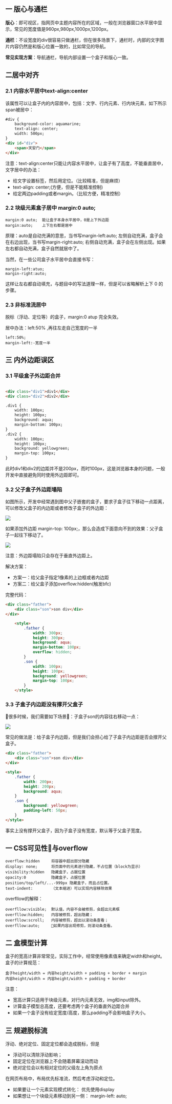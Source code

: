 ## 一 版心与通栏

**版心**：即可视区，指网页中主题内容所在的区域，一般在浏览器窗口水平居中显示，常见的宽度值是960px,980px,1000px,1200px。  

**通栏**：不设宽度的div很容易只做通栏，但在很多场景下，通栏时，内部的文字图片内容仍然是和版心位置一致的，比如常见的导航。  

**常见实现方案**：导航通栏，导航内部设置一个盒子和版心一致。

## 二居中对齐

### 2.1 内容水平居中text-align:center

该属性可以让盒子内的内容居中，包括：文字、行内元素、行内块元素，如下所示span被居中：

```html
#div {
    background-color: aquamarine;
    text-align: center;
    width: 500px;
}
<div id="div">
    <span>天安门</span>
</div>
```

注意：text-align:center只能让内容水平居中，让盒子有了高度，不能垂直居中，文字居中的办法：
- 给文字设置标签，然后用定位。（比较精准，但是麻烦）
- text-align: center;(方便，但是不能精准控制)
- 给定两边padding或者margin。（比较方便，精准控制）


### 2.2 块级元素盒子居中 margin:0 auto;

```
margin:0 auto; 	能让盒子本身水平居中，0是上下外边距
margin:auto;    上下左右都是居中
```

原理：auto是自动充满的意思，当书写margin-left:auto; 左侧自动充满，盒子会在右边出现，当书写margin-right:auto; 右侧自动充满，盒子会在左侧出现。如果左右都自动充满，盒子自然就居中了。  

当然，在一些公司盒子水平居中会直接书写：
```
margin-left:atuo;
margin-right:auto;
```

这样让左右都自动填充，与题目中的写法道理一样，但是可以省略解析上下 0 的步骤。  

### 2.3 非标准流居中

脱标（浮动、定位等）的盒子，margin:0 atup 完全失效。  

居中办法：left:50% ,再往左走自己宽度的一半
```
left:50%;
margin-left:-宽度一半
```

## 三 内外边距误区

### 3.1 平级盒子外边距合并
```html

<div class="div1">div1</div>
<div class="div2">div2</div>

.div1 {
    width: 100px;
    height: 100px;
    background: aqua;
    margin-bottom: 100px;
}
.div2 {
    width: 100px;
    height: 100px;
    background: yellowgreen;
    margin-top: 100px;
}
```
此时div1和div2的边距并不是200px，而时100px，这是浏览器本身的问题，一般开发中直接避免同时使用外边距即可。

### 3.2 父子盒子外边距塌陷

如图所示，开发中经常遇到图中父子嵌套的盒子，要求子盒子往下移动一点距离，可以修改父盒子的内边距或者修改子盒子的外边距：  

![](/images/JavaScript/css-03.png)  

如果添加外边距 margin-top: 100px;，那么会造成下面意向不到的效果：父子盒子一起往下移动了。  

![](/images/JavaScript/css-04.png)  

注意：外边距塌陷只会存在于垂直外边距上。  

解决方案：
- 方案一：给父盒子指定1像素的上边框或者内边距
- 方案二：给父盒子添加overflow:hidden(触发bfc)

完整代码：
```html
<div class="father">
    <div class="son">son div</div>
</div>

    <style>
        .father {
            width: 300px;
            height: 300px;
            background: aqua;
            margin-bottom: 100px;
            overflow: hidden;
        }
        .son {
            width: 100px;
            height: 100px;
            background: yellowgreen;
            margin-top: 100px;
        }
    </style>

```

### 3.3 子盒子内边距没有撑开父盒子  

很多时候，我们需要如下场景：子盒子son的内容往右移动一点：  

![](/images/JavaScript/css-04.png)  

常见的做法是：给子盒子内边距，但是我们会担心给了子盒子内边距是否会撑开父盒子。  

```html
<div class="father">
    <div class="son">son div</div>
</div>

<style>
    .father {
        width: 200px;
        height: 200px;
        background: aqua;
    }
    .son {
        background: yellowgreen;
        padding-left: 50px;
    }
</style>
```
事实上没有撑开父盒子，因为子盒子没有宽度，默认等于父盒子宽度。

## 一 CSS可见性与overflow

```
overflow:hidden     将容器中超出部分隐藏   
display: none;      将页面中的元素进行隐藏，不占位置（block为显示）
visibility:hidden   隐藏盒子，占据位置
opacity:0         	隐藏盒子，占据位置
position/top/left/...-999px 隐藏盒子，而且占位置。
text-indent:        （文本缩进）可以实现内容移除效果
```
overfllow的解释：
```
overfllow:visible;  默认值，内容不会被修剪，会超出元素框
overfllow:hidden;   内容被修剪，超出隐藏；
overfllow:scroll;   内容被修剪，超出以滚动条查看；
overfllow:auto;     如果内容出现修剪，则滚动条查看。
```

## 二 盒模型计算

盒子的宽高计算非常常见，实际工作中，经常使用像素值来确定width和height。盒子的计算规范：

```
盒子height/width = 内容height/width + padding + border + margin
内容height/width = 内容height/width + padding + border
```

注意：
- 宽高计算只适用于块级元素，对行内元素无效，img和input除外。
- 计算盒子模型总高度，还要考虑两个盒子的垂直外边距合并
- 如果一个盒子没有给定宽度/高度，那么padding不会影响盒子大小。

## 三 规避脱标流

浮动、绝对定位、固定定位都会造成脱标，但是
- 浮动可以清除浮动影响；
- 固定定位在浏览器上不会随着屏幕滚动而动
- 绝对定位会以有相对定位的父级左上角为原点

在网页布局中，布局优先标准流，然后考虑浮动和定位。
- 如果要让一个元素实现模式转化： 优先使用display
- 如果想让一个块级元素移动到另一侧： margin-left: auto;